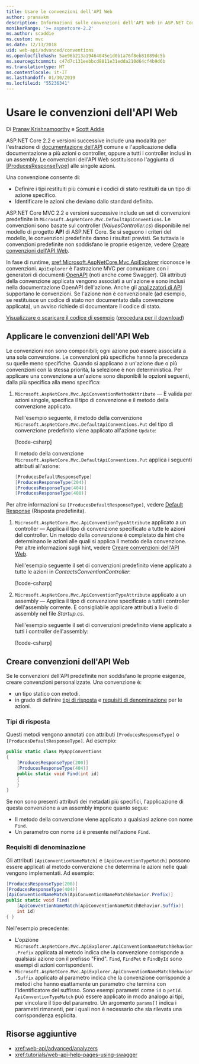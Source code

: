 ```yaml
---
title: Usare le convenzioni dell'API Web
author: pranavkm
description: Informazioni sulle convenzioni dell'API Web in ASP.NET Core.
monikerRange: '>= aspnetcore-2.2'
ms.author: scaddie
ms.custom: mvc
ms.date: 12/13/2018
uid: web-api/advanced/conventions
ms.openlocfilehash: 5ae96b213a19464045e1d0b1a76f8eb81089dc5b
ms.sourcegitcommit: c47d7c131eebbcd8811e31edda210d64cf4b9d6b
ms.translationtype: HT
ms.contentlocale: it-IT
ms.lasthandoff: 01/30/2019
ms.locfileid: "55236341"
---
```

# <a name="use-web-api-conventions"></a>Usare le convenzioni dell'API Web

Di [Pranav Krishnamoorthy](https://github.com/pranavkm) e [Scott Addie](https://github.com/scottaddie)

ASP.NET Core 2.2 e versioni successive include una modalità per l'estrazione di [documentazione dell'API](xref:tutorials/web-api-help-pages-using-swagger) comune e l'applicazione della documentazione a più azioni o controller, oppure a tutti i controller inclusi in un assembly. Le convenzioni dell'API Web sostituiscono l'aggiunta di [[ProducesResponseType]](xref:Microsoft.AspNetCore.Mvc.ProducesResponseTypeAttribute) alle singole azioni.

Una convenzione consente di:

* Definire i tipi restituiti più comuni e i codici di stato restituiti da un tipo di azione specifico.
* Identificare le azioni che deviano dallo standard definito.

ASP.NET Core MVC 2.2 e versioni successive include un set di convenzioni predefinite in `Microsoft.AspNetCore.Mvc.DefaultApiConventions`. Le convenzioni sono basate sul controller (*ValuesController.cs*) disponibile nel modello di progetto **API** di ASP.NET Core. Se si seguono i criteri del modello, le convenzioni predefinite danno i risultati previsti. Se tuttavia le convenzioni predefinite non soddisfano le proprie esigenze, vedere [Creare convenzioni dell'API Web](#create-web-api-conventions).

In fase di runtime, <xref:Microsoft.AspNetCore.Mvc.ApiExplorer> riconosce le convenzioni. `ApiExplorer` è l'astrazione MVC per comunicare con i generatori di documenti [OpenAPI](https://www.openapis.org/) (noti anche come Swagger). Gli attributi della convenzione applicata vengono associati a un'azione e sono inclusi nella documentazione OpenAPI dell'azione. Anche gli [analizzatori di API](xref:web-api/advanced/analyzers) supportano le convenzioni. Se l'azione non è convenzionale (ad esempio, se restituisce un codice di stato non documentato dalla convenzione applicata), un avviso richiede di documentare il codice di stato.

[Visualizzare o scaricare il codice di esempio](https://github.com/aspnet/Docs/tree/master/aspnetcore/web-api/advanced/conventions/sample) ([procedura per il download](xref:index#how-to-download-a-sample))

## <a name="apply-web-api-conventions"></a>Applicare le convenzioni dell'API Web

Le convenzioni non sono componibili; ogni azione può essere associata a una sola convenzione. Le convenzioni più specifiche hanno la precedenza su quelle meno specifiche. Quando si applicano a un'azione due o più convenzioni con la stessa priorità, la selezione è non deterministica. Per applicare una convenzione a un'azione sono disponibili le opzioni seguenti, dalla più specifica alla meno specifica:

1. `Microsoft.AspNetCore.Mvc.ApiConventionMethodAttribute` &mdash; È valida per azioni singole, specifica il tipo di convenzione e il metodo della convenzione applicato.

    Nell'esempio seguente, il metodo della convenzione `Microsoft.AspNetCore.Mvc.DefaultApiConventions.Put` del tipo di convenzione predefinito viene applicato all'azione `Update`:

    [!code-csharp[](conventions/sample/Controllers/ContactsConventionController.cs?name=snippet_ApiConventionMethod&highlight=3)]

    Il metodo della convenzione `Microsoft.AspNetCore.Mvc.DefaultApiConventions.Put` applica i seguenti attributi all'azione:

    ```csharp
    [ProducesDefaultResponseType]
    [ProducesResponseType(204)]
    [ProducesResponseType(404)]
    [ProducesResponseType(400)]
    ```

Per altre informazioni su `[ProducesDefaultResponseType]`, vedere [Default Response](https://swagger.io/docs/specification/describing-responses/#default) (Risposta predefinita).

1. `Microsoft.AspNetCore.Mvc.ApiConventionTypeAttribute` applicato a un controller &mdash; Applica il tipo di convenzione specificato a tutte le azioni del controller. Un metodo della convenzione è completato da hint che determinano le azioni alle quali si applica il metodo della convenzione. Per altre informazioni sugli hint, vedere [Creare convenzioni dell'API Web](#create-web-api-conventions).

    Nell'esempio seguente il set di convenzioni predefinito viene applicato a tutte le azioni in *ContactsConventionController*:

    [!code-csharp[](conventions/sample/Controllers/ContactsConventionController.cs?name=snippet_ApiConventionTypeAttribute&highlight=2)]

1. `Microsoft.AspNetCore.Mvc.ApiConventionTypeAttribute` applicato a un assembly &mdash; Applica il tipo di convenzione specificato a tutti i controller dell'assembly corrente. È consigliabile applicare attributi a livello di assembly nel file *Startup.cs*.

    Nell'esempio seguente il set di convenzioni predefinito viene applicato a tutti i controller dell'assembly:

    [!code-csharp[](conventions/sample/Startup.cs?name=snippet_ApiConventionTypeAttribute&highlight=1)]

## <a name="create-web-api-conventions"></a>Creare convenzioni dell'API Web

Se le convenzioni dell'API predefinite non soddisfano le proprie esigenze, creare convenzioni personalizzate. Una convenzione è:

* un tipo statico con metodi.
* in grado di definire [tipi di risposta](#response-types) e [requisiti di denominazione](#naming-requirements) per le azioni.

### <a name="response-types"></a>Tipi di risposta

Questi metodi vengono annotati con attributi `[ProducesResponseType]` o `[ProducesDefaultResponseType]`. Ad esempio:

```csharp
public static class MyAppConventions
{
    [ProducesResponseType(200)]
    [ProducesResponseType(404)]
    public static void Find(int id)
    {
    }
}
```

Se non sono presenti attributi dei metadati più specifici, l'applicazione di questa convenzione a un assembly impone quanto segue:

* Il metodo della convenzione viene applicato a qualsiasi azione con nome `Find`.
* Un parametro con nome `id` è presente nell'azione `Find`.

### <a name="naming-requirements"></a>Requisiti di denominazione

Gli attributi `[ApiConventionNameMatch]` e `[ApiConventionTypeMatch]` possono essere applicati al metodo convenzione che determina le azioni nelle quali vengono implementati. Ad esempio:

```csharp
[ProducesResponseType(200)]
[ProducesResponseType(404)]
[ApiConventionNameMatch(ApiConventionNameMatchBehavior.Prefix)]
public static void Find(
    [ApiConventionNameMatch(ApiConventionNameMatchBehavior.Suffix)]
    int id)
{ }
```

Nell'esempio precedente:

* L'opzione `Microsoft.AspNetCore.Mvc.ApiExplorer.ApiConventionNameMatchBehavior.Prefix` applicata al metodo indica che la convenzione corrisponde a qualsiasi azione con il prefisso "Find". `Find`, `FindPet` e `FindById` sono esempi di azioni corrispondenti.
* `Microsoft.AspNetCore.Mvc.ApiExplorer.ApiConventionNameMatchBehavior.Suffix` applicato al parametro indica che la convenzione corrisponde a metodi che hanno esattamente un parametro che termina con l'identificatore del suffisso. Sono esempi parametri come `id` o `petId`. `ApiConventionTypeMatch` può essere applicato in modo analogo ai tipi, per vincolare il tipo del parametro. Un argomento `params[]` indica i parametri rimanenti, per i quali non è necessario che sia rilevata una corrispondenza esplicita.

## <a name="additional-resources"></a>Risorse aggiuntive

* <xref:web-api/advanced/analyzers>
* <xref:tutorials/web-api-help-pages-using-swagger>
